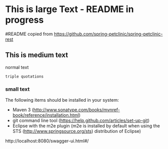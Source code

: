 # This is large Text - README in progress
#README copied from https://github.com/spring-petclinic/spring-petclinic-rest
## This is medium text

normal text
```
triple quotations
```
### small text
The following items should be installed in your system:
* Maven 3 (http://www.sonatype.com/books/mvnref-book/reference/installation.html)
* git command line tool (https://help.github.com/articles/set-up-git)
* Eclipse with the m2e plugin (m2e is installed by default when using the STS (http://www.springsource.org/sts) distribution of Eclipse)

http://localhost:8080/swagger-ui.html#/
